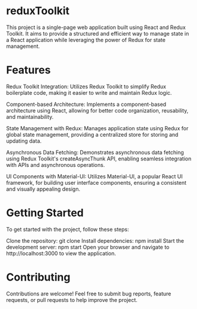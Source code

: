 # reduxToolkit
This project is a single-page web application built using React and Redux Toolkit. It aims to provide a structured and efficient way to manage state in a React application while leveraging the power of Redux for state management.
# Features
Redux Toolkit Integration: Utilizes Redux Toolkit to simplify Redux boilerplate code, making it easier to write and maintain Redux logic.

Component-based Architecture: Implements a component-based architecture using React, allowing for better code organization, reusability, and maintainability.

State Management with Redux: Manages application state using Redux for global state management, providing a centralized store for storing and updating data.

Asynchronous Data Fetching: Demonstrates asynchronous data fetching using Redux Toolkit's createAsyncThunk API, enabling seamless integration with APIs and asynchronous operations.

UI Components with Material-UI: Utilizes Material-UI, a popular React UI framework, for building user interface components, ensuring a consistent and visually appealing design.

# Getting Started
To get started with the project, follow these steps:

Clone the repository: git clone <repository-url>
Install dependencies: npm install
Start the development server: npm start
Open your browser and navigate to http://localhost:3000 to view the application.
# Contributing
Contributions are welcome! Feel free to submit bug reports, feature requests, or pull requests to help improve the project.
